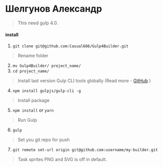 # Шелгунов Александр

> This need gulp 4.0.

#### install

1. ```git clone git@github.com:Casual686/Gulp4Builder.git```
> Rename folder
2. ```mv Gulp4Builder/ project_name/```
3. ```cd project_name/```
> Install last version Gulp CLI tools globally (Read more - [GitHub](https://github.com/gulpjs/gulp/blob/4.0/docs/getting-started.md) )
4. ```npm install gulpjs/gulp-cli -g```  
> Install package
5. ```npm install``` or ```yarn```
> Run Gulp
6. ```gulp```

> Set you git repo for push
7. ```git remote set-url origin git@github.com:username/my-builder.git```

> Task sprites PNG and SVG is off  in default.

